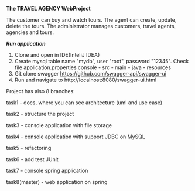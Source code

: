 **The TRAVEL AGENCY WebProject** 

The customer can buy and watch tours. 
The agent can create, update, delete the tours. 
The administrator manages customers, travel agents, agencies and tours.

**_Run application_**
1. Clone and open in IDE(InteliJ IDEA)
2. Create mysql table name "mydb", user "root", password "12345". Check file application.properties console - src - main - java - resources 
3. Git clone swagger https://github.com/swagger-api/swagger-ui 
4. Run and navigate to http://localhost:8080/swagger-ui.html

Project has also 8 branches:

task1 - docs, where you can see arсhitecture (uml and use case)

task2 - structure the project

task3 - console application with file storage

task4 - console application with support JDBC on MySQL

task5 - refactoring

task6 - add test JUnit

task7 - console spring application

task8(master) - web application on spring

